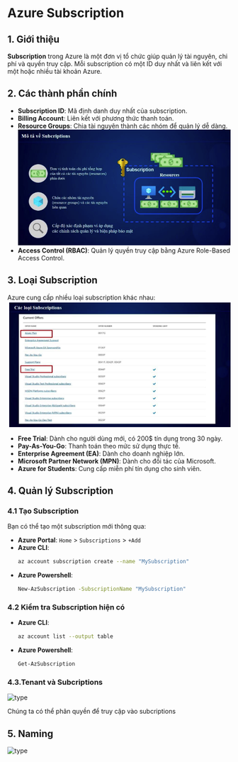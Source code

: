 # Azure Subscription

## 1. Giới thiệu
**Subscription** trong Azure là một đơn vị tổ chức giúp quản lý tài nguyên, chi phí và quyền truy cập. Mỗi subscription có một ID duy nhất và liên kết với một hoặc nhiều tài khoản Azure.

## 2. Các thành phần chính
- **Subscription ID**: Mã định danh duy nhất của subscription.
- **Billing Account**: Liên kết với phương thức thanh toán.
- **Resource Groups**: Chia tài nguyên thành các nhóm để quản lý dễ dàng.  
![type](../assets/section2/sub1.png)
- **Access Control (RBAC)**: Quản lý quyền truy cập bằng Azure Role-Based Access Control.

## 3. Loại Subscription
Azure cung cấp nhiều loại subscription khác nhau:  
![type](../assets/section2/type_subscription.png)
- **Free Trial**: Dành cho người dùng mới, có 200$ tín dụng trong 30 ngày.
- **Pay-As-You-Go**: Thanh toán theo mức sử dụng thực tế.
- **Enterprise Agreement (EA)**: Dành cho doanh nghiệp lớn.
- **Microsoft Partner Network (MPN)**: Dành cho đối tác của Microsoft.
- **Azure for Students**: Cung cấp miễn phí tín dụng cho sinh viên.

## 4. Quản lý Subscription
### 4.1 Tạo Subscription
Bạn có thể tạo một subscription mới thông qua:
- **Azure Portal**: `Home` > `Subscriptions` > `+Add`
- **Azure CLI**:
  ```sh
  az account subscription create --name "MySubscription" 
- **Azure Powershell**:
  ```sh
  New-AzSubscription -SubscriptionName "MySubscription"

### 4.2 Kiểm tra Subscription hiện có
- **Azure CLI**:
  ```sh
  az account list --output table

- **Azure Powershell**:
  ```sh
  Get-AzSubscription


### 4.3.Tenant và Subcriptions
![type](../assets/section2/sub2.png)

Chúng ta có thể phân quyền để truy cập vào subcriptions


## 5. Naming 
![type](../assets/section2/naming_sub.png)